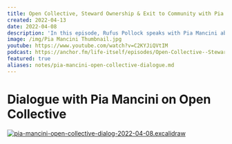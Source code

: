 ```yaml
---
title: Open Collective, Steward Ownership & Exit to Community with Pia Mancini
created: 2022-04-13
date: 2022-04-08
description: 'In this episode, Rufus Pollock speaks with Pia Mancini about: her work to make community finance transparent and sustainable with Open Collective, her commitment to steward ownership, and the value of an exit to community.'
image: /img/Pia Mancini Thumbnail.jpg
youtube: https://www.youtube.com/watch?v=C2KYJiQVtIM
podcast: https://anchor.fm/life-itself/episodes/Open-Collective--Steward-Ownership--Exit-to-Community-with-Pia-Mancini-e1hkltv/a-a7gpq18
featured: true
aliases: notes/pia-mancini-open-collective-dialogue.md
---
```


# Dialogue with Pia Mancini on Open Collective

[![pia-mancini-open-collective-dialog-2022-04-08.excalidraw](/excalidraw/pia-mancini-open-collective-dialog-2022-04-08.excalidraw.svg)](/excalidraw/pia-mancini-open-collective-dialog-2022-04-08.excalidraw.svg)
